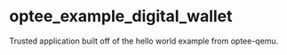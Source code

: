 # optee_example_digital_wallet

Trusted application built off of the hello world example from optee-qemu.
